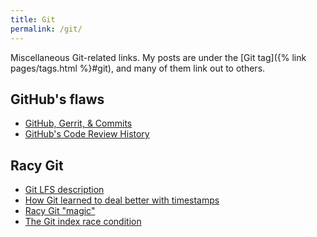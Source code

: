 ```yaml
---
title: Git
permalink: /git/
---
```


Miscellaneous Git-related links. My posts are under the [Git tag]({% link
pages/tags.html %}#git), and many of them link out to others.

## GitHub's flaws

- [GitHub, Gerrit, & Commits](https://tylercipriani.com/blog/2019/03/11/of-git-commits-github-and-gerrit/)
- [GitHub's Code Review History](https://tylercipriani.com/blog/2024/08/31/the-pull-request/)

## Racy Git

- [Git LFS description](https://github.com/git-lfs/git-lfs/issues/196)
- [How Git learned to deal better with timestamps](https://stackoverflow.com/a/71003895/4400820)
- [Racy Git "magic"](https://tylercipriani.com/blog/2023/11/30/racy-git/)
- [The Git index race condition](http://www-cs-students.stanford.edu/~blynn/gg/race.html)
